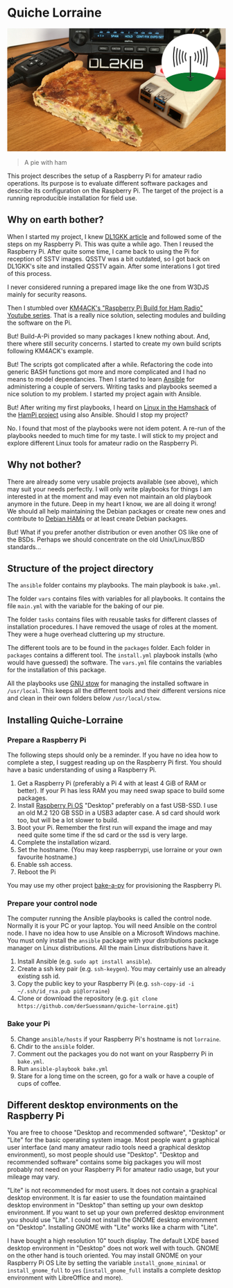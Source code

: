 # Quiche Lorraine

![preview picture](preview.jpg)

> A pie with ham 

This project describes the setup of a Raspberry Pi for amateur radio operations. Its purpose is to evaluate different software packages and describe its configuration on the Raspberry Pi. The target of the project is a running reproducible installation for field use.

## Why on earth bother?

When I started my project, I knew [DL1GKK article](https://dl1gkk.com/setup-raspberry-pi-for-ham-radio/) and followed some of the steps on my Raspberry Pi. This was quite a while ago. Then I reused the Raspberry Pi. After quite some time, I came back to using the Pi for reception of SSTV images. QSSTV was a bit outdated, so I got back on DL1GKK's site and installed QSSTV again. After some interations I got tired of this process.

I never considered running a prepared image like the one from W3DJS mainly for security reasons.

Then I stumbled over [KM4ACK's "Raspberry Pi Build for Ham Radio" Youtube series](https://youtu.be/ZhnCvi54zwU). That is a really nice solution, selecting modules and building the software on the Pi.

But! Build-A-Pi provided so many packages I knew nothing about. And, there where still security concerns. I started to create my own build scripts following KM4ACK's example.

But! The scripts got complicated after a while. Refactoring the code into generic BASH functions got more and more complicated and I had no means to model dependancies. Then I started to learn [Ansible](https://www.ansible.com/resources/get-started) for administering a couple of servers. Writing tasks and playbooks seemed a nice solution to my problem. I started my project again with Ansible.

But! After writing my first playbooks, I heard on [Linux in the Hamshack](https://lhspodcast.info/) of the [HamPi project](https://github.com/dslotter/HamPi) using also Ansible. Should I stop my project?

No. I found that most of the playbooks were not idem potent. A re-run of the playbooks needed to much time for my taste. I will stick to my project and explore different Linux tools for amateur radio on the Raspberry Pi.

## Why not bother?

There are already some very usable projects available (see above), which may suit your needs perfectly. I will only write playbooks for things I am interested in at the moment and may even not maintain an old playbook anymore in the future. Deep in my heart I know, we are all doing it wrong! We should all help maintaining the Debian packages or create new ones and contribute to [Debian HAMs](https://wiki.debian.org/DebianHams/) or at least create Debian packages.

But! What if you prefer another distribution or even another OS like one of the BSDs. Perhaps we should concentrate on the old Unix/Linux/BSD standards...

## Structure of the project directory

The `ansible` folder contains my playbooks. The main playbook is `bake.yml`. 

The folder `vars` contains files with variables for all playbooks. It contains the file `main.yml` with the variable for the baking of our pie.

The folder `tasks` contains files with reusable tasks for different classes of installation procedures. I have removed the usage of roles at the moment. They were a huge overhead cluttering up my structure.

The different tools are to be found in the `packages` folder. Each folder in `packages` contains a different tool. The `install.yml` playbook installs (who would have guessed) the software. The `vars.yml` file contains the variables for the installation of this package.

All the playbooks use [GNU stow](https://www.gnu.org/software/stow/) for managing the installed software in `/usr/local`. This keeps all the different tools and their different versions nice and clean in their own folders below `/usr/local/stow`.

## Installing Quiche-Lorraine

### Prepare a Raspberry Pi

The following steps should only be a reminder. If you have no idea how to complete a step, I suggest reading up on the Raspberry Pi first. You should have a basic understanding of using a Raspberry Pi.

1. Get a Raspberry Pi (preferably a Pi 4 with at least 4 GiB of RAM or better). If your Pi has less RAM you may need swap space to build some packages.
2. Install [Raspberry Pi OS](https://www.raspberrypi.org/software/) "Desktop" preferably on a fast USB-SSD. I use an old M.2 120 GB SSD in a USB3 adapter case. A sd card should work too, but will be a lot slower to build.
3. Boot your Pi. Remember the first run will expand the image and may need quite some time if the sd card or the ssd is very large.
4. Complete the installation wizard.
5. Set the hostname. (You may keep raspberrypi, use lorraine or your own favourite hostname.)
6. Enable ssh access.
7. Reboot the Pi

You may use my other project [bake-a-py](https://github.com/derSuessmann/bake-a-py) for provisioning the Raspberry Pi.

### Prepare your control node

The computer running the Ansible playbooks is called the control node. Normally it is your PC or your laptop. You will need Ansible on the control node. I have no idea how to use Ansible on a Microsoft Windows machine. You must only install the `ansible` package with your distributions package manager on Linux distributions. All the main Linux distributions have it.

1. Install Ansible (e.g. `sudo apt install ansible`).
2. Create a ssh key pair (e.g. `ssh-keygen`). You may certainly use an already existing ssh id.
3. Copy the public key to your Raspberry Pi (e.g. `ssh-copy-id -i ~/.ssh/id_rsa.pub pi@lorraine`)
4. Clone or download the repository (e.g. `git clone https://github.com/derSuessmann/quiche-lorraine.git`)

### Bake your Pi

5. Change `ansible/hosts` if your Raspberry Pi's hostname is not `lorraine`.
6. Chdir to the `ansible` folder.
7. Comment out the packages you do not want on your Raspberry Pi in `bake.yml`.
8. Run `ansible-playbook bake.yml`
9. Stare for a long time on the screen, go for a walk or have a couple of cups of coffee.

## Different desktop environments on the Raspberry Pi

You are free to choose "Desktop and recommended software", "Desktop" or "Lite" for the basic operating system image. Most people want a graphical user interface (and many amateur radio tools need a graphical desktop environment), so most people should use "Desktop". "Desktop and recommended software" contains some big packages you will most probably not need on your Raspberry Pi for amateur radio usage, but your mileage may vary.

"Lite" is not recommended for most users. It does not contain a graphical desktop environment. It is far easier to use the foundation maintained desktop environment in "Desktop" than setting up your own desktop environment. If you want to set up your own preferred desktop environment you should use "Lite". I could not install the GNOME desktop environment on "Desktop". Installing GNOME with "Lite" works like a charm with "Lite".

I have bought a high resolution 10" touch display. The default LXDE based desktop environment in "Desktop" does not work well with touch. GNOME on the other hand is touch oriented. You may install GNOME on your Raspberry Pi OS Lite by setting the variable `install_gnome_minimal` or `install_gnome_full` to `yes` (`install_gnome_full` installs a complete desktop environment with LibreOffice and more).

